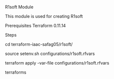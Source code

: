 R1soft Module

This module is used for creating R1soft

Prerequisites
Terraform 0.11.14




Steps

cd terraform-iaac-safag05/r1soft/


source setenv.sh configurations/r1soft.rfvars

terraform apply -var-file configurations/r1soft.rfvars

terraforms